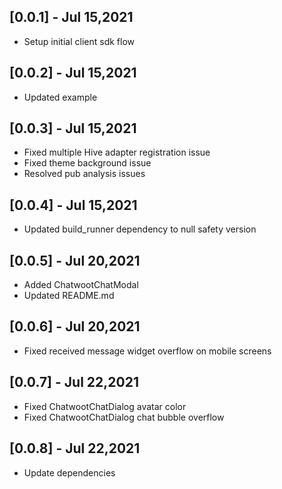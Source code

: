 ## [0.0.1] - Jul 15,2021

* Setup initial client sdk flow

## [0.0.2] - Jul 15,2021

* Updated example

## [0.0.3] - Jul 15,2021

* Fixed multiple Hive adapter registration issue
* Fixed theme background issue
* Resolved pub analysis issues

## [0.0.4] - Jul 15,2021

* Updated build_runner dependency to null safety version

## [0.0.5] - Jul 20,2021

* Added ChatwootChatModal 
* Updated README.md

## [0.0.6] - Jul 20,2021

* Fixed received message widget overflow on mobile screens

## [0.0.7] - Jul 22,2021

* Fixed ChatwootChatDialog avatar color
* Fixed ChatwootChatDialog chat bubble overflow

## [0.0.8] - Jul 22,2021

* Update dependencies
